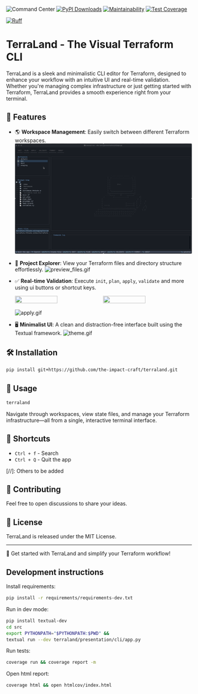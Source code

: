 ![Command Center](https://img.shields.io/badge/terraform%20command%20center-45d298?logo=terraform&logoColor=white)
[![PyPI Downloads](https://static.pepy.tech/badge/terraland)](https://pepy.tech/projects/terraland)
[![Maintainability](https://qlty.sh/badges/cd586ab2-d5b8-438e-ad72-48ffcb996370/maintainability.svg)](https://qlty.sh/gh/the-impact-craft/projects/terraland)
[![Test Coverage](https://api.codeclimate.com/v1/badges/62ef5aeefc01a2c5521b/test_coverage)](https://codeclimate.com/repos/67ab4de0fe407500a7cecccf/test_coverage)

[![Ruff](https://img.shields.io/endpoint?url=https://raw.githubusercontent.com/astral-sh/ruff/main/assets/badge/v2.json)](https://github.com/astral-sh/ruff)

# TerraLand - The Visual Terraform CLI

TerraLand is a sleek and minimalistic CLI editor for Terraform, designed to enhance your workflow with an intuitive UI and real-time validation. Whether you're managing complex infrastructure or just getting started with Terraform, TerraLand provides a smooth experience right from your terminal.

## 🚀 Features

- 🌎 **Workspace Management**: Easily switch between different Terraform workspaces.
    ![switch_workspace.gif](media/switch_workspace.gif)[](https://github.com/the-impact-craft/terraland/blob/main/media/demo1.gif)


- 📂 **Project Explorer**: View your Terraform files and directory structure effortlessly.
    ![preview_files.gif](media/preview_files.gif)


- ✅ **Real-time Validation**: Execute `init`, `plan`, `apply`, `validate` and more using ui buttons or shortcut keys.
    <p float="left">
        <img src="media/init.gif" width="49%" height="50%"/>
        <img src="media/format.gif" width="49%" height="50%"/>
    </p
  
    ![apply.gif](media/apply.gif)

- 🖥️ **Minimalist UI**: A clean and distraction-free interface built using the Textual framework.
    ![theme.gif](media/theme.gif)

## 🛠 Installation

```bash
pip install git+https://github.com/the-impact-craft/terraland.git
```

## 📌 Usage

```bash
terraland
```

Navigate through workspaces, view state files, and manage your Terraform infrastructure—all from a single, interactive terminal interface.

## 🎯 Shortcuts

- `Ctrl + f` - Search
- `Ctrl + Q` - Quit the app

[//]: Others to be added

## 🤝 Contributing

Feel free to open discussions to share your ideas.

## 📜 License

TerraLand is released under the MIT License.

---

🚀 Get started with TerraLand and simplify your Terraform workflow!


## Development instructions

Install requirements:

```bash
pip install -r requirements/requirements-dev.txt
```

Run in dev mode:

```bash
pip install textual-dev
cd src
export PYTHONPATH="$PYTHONPATH:$PWD" && 
textual run --dev terraland/presentation/cli/app.py
```

Run tests:

```bash 
coverage run && coverage report -m
```

Open html report:

```bash
coverage html && open htmlcov/index.html
```